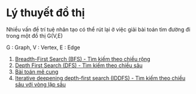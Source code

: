 # Lý thuyết đồ thị

Nhiều vấn đề trí tuệ nhân tạo có thể rút lại ở việc giải bài toán tìm đường đi trong một đồ thị G(V,E)

G : Graph, V : Vertex, E : Edge

1. [Breadth-First Search (BFS) - Tìm kiếm theo chiều rộng](Breadth_First_Search.md)
2. [Depth First Search (DFS) - Tìm kiếm theo chiều sâu](Depth_First_Search.md)
3. [Bài toán mê cung](bai_toan_me_cung.md)
4. [Iterative deepening depth-first search (IDDFS) - Tìm kiếm theo chiều sâu với vòng lặp sâu](Iterative_deepening_depth_first_search.md)